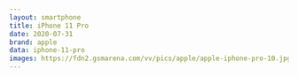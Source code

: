 ```yaml
---
layout: smartphone
title: iPhone 11 Pro
date: 2020-07-31
brand: apple
data: iphone-11-pro
images: https://fdn2.gsmarena.com/vv/pics/apple/apple-iphone-pro-10.jpg
---
```

